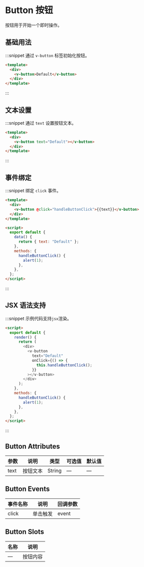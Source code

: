 # Button 按钮

按钮用于开始一个即时操作。

## 基础用法

:::snippet 通过 `v-button` 标签初始化按钮。

```html
<template>
  <div>
    <v-button>Default</v-button>
  </div>
</template>
```

:::

## 文本设置

:::snippet 通过 `text` 设置按钮文本。

```html
<template>
  <div>
    <v-button text="Default"></v-button>
  </div>
</template>
```

:::

## 事件绑定

:::snippet 绑定 `click` 事件。

```html
<template>
  <div>
    <v-button @click="handleButtonClick">{{text}}</v-button>
  </div>
</template>

<script>
  export default {
    data() {
      return { text: "Default" };
    },
    methods: {
      handleButtonClick() {
        alert(1);
      },
    },
  };
</script>
```

:::

## JSX 语法支持

:::snippet 示例代码支持`jsx`渲染。

```html
<script>
  export default {
    render() {
      return (
        <div>
          <v-button
            text="Default"
            onClick={() => {
              this.handleButtonClick();
            }}
          ></v-button>
        </div>
      );
    },
    methods: {
      handleButtonClick() {
        alert(1);
      },
    },
  };
</script>
```

:::

## Button Attributes

| 参数 | 说明     | 类型   | 可选值 | 默认值 |
| ---- | -------- | ------ | ------ | ------ |
| text | 按钮文本 | String | —      | —      |

## Button Events

| 事件名称 | 说明     | 回调参数 |
| -------- | -------- | -------- |
| click    | 单击触发 | event    |

## Button Slots

| 名称 | 说明     |
| ---- | -------- |
| —    | 按钮内容 |

